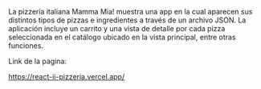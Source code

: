  La pizzería italiana Mamma Mia! muestra una app en la cual aparecen sus distintos tipos de pizzas e ingredientes a
 través de un archivo JSON.
 La aplicación incluye un carrito y una vista de detalle por cada pizza seleccionada en el
 catálogo ubicado en la vista principal, entre otras funciones.

Link de la pagina:


https://react-ii-pizzeria.vercel.app/
